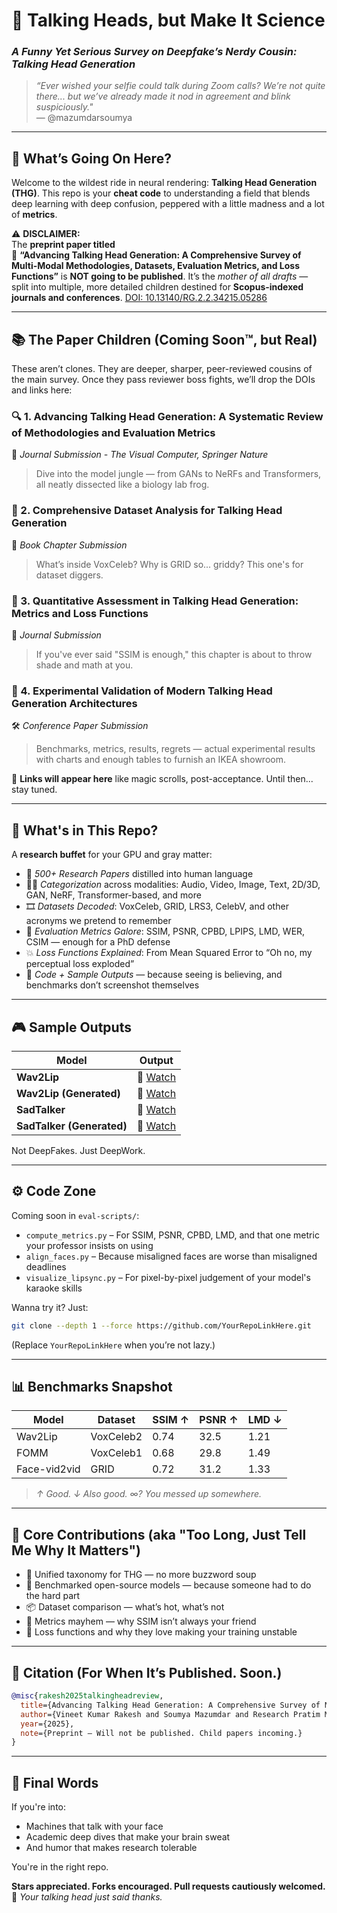 # 🧠 **Talking Heads, but Make It Science**  
### *A Funny Yet Serious Survey on Deepfake’s Nerdy Cousin: Talking Head Generation*

> _“Ever wished your selfie could talk during Zoom calls? We’re not quite there... but we’ve already made it nod in agreement and blink suspiciously."_  
> — @mazumdarsoumya

---

## 📘 What’s Going On Here?

Welcome to the wildest ride in neural rendering: **Talking Head Generation (THG)**. This repo is your **cheat code** to understanding a field that blends deep learning with deep confusion, peppered with a little madness and a lot of **metrics**.

⚠️ **DISCLAIMER:**  
The **preprint paper titled**  
📄 **“Advancing Talking Head Generation: A Comprehensive Survey of Multi-Modal Methodologies, Datasets, Evaluation Metrics, and Loss Functions”** is **NOT going to be published**. It’s the *mother of all drafts* — split into multiple, more detailed children destined for **Scopus-indexed journals and conferences**. [DOI: 10.13140/RG.2.2.34215.05286](http://dx.doi.org/10.13140/RG.2.2.34215.05286)

---

## 📚 The Paper Children (Coming Soon™️, but Real)

These aren’t clones. They are deeper, sharper, peer-reviewed cousins of the main survey. Once they pass reviewer boss fights, we’ll drop the DOIs and links here:

### 🔍 1. **Advancing Talking Head Generation: A Systematic Review of Methodologies and Evaluation Metrics**  
🧪 *Journal Submission - The Visual Computer, Springer Nature*  
> Dive into the model jungle — from GANs to NeRFs and Transformers, all neatly dissected like a biology lab frog.

### 📃️ 2. **Comprehensive Dataset Analysis for Talking Head Generation**  
📘 *Book Chapter Submission*  
> What’s inside VoxCeleb? Why is GRID so... griddy? This one's for dataset diggers.

### 📏 3. **Quantitative Assessment in Talking Head Generation: Metrics and Loss Functions**  
📗 *Journal Submission*  
> If you've ever said "SSIM is enough," this chapter is about to throw shade and math at you.

### 🧪 4. **Experimental Validation of Modern Talking Head Generation Architectures**  
🛠️ *Conference Paper Submission*  
> Benchmarks, metrics, results, regrets — actual experimental results with charts and enough tables to furnish an IKEA showroom.

🔬 **Links will appear here** like magic scrolls, post-acceptance. Until then... stay tuned.

---

## 🧪 What's in This Repo?

A **research buffet** for your GPU and gray matter:

- 🧠 *500+ Research Papers* distilled into human language  
- 🧑‍🏫 *Categorization* across modalities: Audio, Video, Image, Text, 2D/3D, GAN, NeRF, Transformer-based, and more  
- 🎞️ *Datasets Decoded*: VoxCeleb, GRID, LRS3, CelebV, and other acronyms we pretend to remember  
- 🔬 *Evaluation Metrics Galore*: SSIM, PSNR, CPBD, LPIPS, LMD, WER, CSIM — enough for a PhD defense  
- 💥 *Loss Functions Explained*: From Mean Squared Error to “Oh no, my perceptual loss exploded”  
- 🧪 *Code + Sample Outputs* — because seeing is believing, and benchmarks don’t screenshot themselves

---

## 🎮 Sample Outputs

| Model | Output |
|-------|--------|
| **Wav2Lip** | 🎥 [Watch](./GT_Wav2Lip.mp4) |
| **Wav2Lip (Generated)** | 🎥 [Watch](./Wav2Lip.mp4) |
| **SadTalker** | 🎥 [Watch](./GT_SadTalker.mp4) |
| **SadTalker (Generated)** | 🎥 [Watch](./SadTalker.mp4) |

Not DeepFakes. Just DeepWork.

---

## ⚙️ Code Zone

Coming soon in `eval-scripts/`:

- `compute_metrics.py` – For SSIM, PSNR, CPBD, LMD, and that one metric your professor insists on using  
- `align_faces.py` – Because misaligned faces are worse than misaligned deadlines  
- `visualize_lipsync.py` – For pixel-by-pixel judgement of your model's karaoke skills

Wanna try it? Just:

```bash
git clone --depth 1 --force https://github.com/YourRepoLinkHere.git
```

(Replace `YourRepoLinkHere` when you’re not lazy.)

---

## 📊 Benchmarks Snapshot

| Model         | Dataset     | SSIM ↑ | PSNR ↑ | LMD ↓ |
|---------------|-------------|--------|--------|--------|
| Wav2Lip       | VoxCeleb2   | 0.74   | 32.5   | 1.21   |
| FOMM          | VoxCeleb1   | 0.68   | 29.8   | 1.49   |
| Face-vid2vid  | GRID        | 0.72   | 31.2   | 1.33   |

> *↑ Good. ↓ Also good. ∞? You messed up somewhere.*

---

## 🧠 Core Contributions (aka "Too Long, Just Tell Me Why It Matters")

- 📀 Unified taxonomy for THG — no more buzzword soup  
- 🔬 Benchmarked open-source models — because someone had to do the hard part  
- 📦 Dataset comparison — what’s hot, what’s not  
- 📏 Metrics mayhem — why SSIM isn’t always your friend  
- 🎼 Loss functions and why they love making your training unstable

---

## 🔖 Citation (For When It’s Published. Soon.)

```bibtex
@misc{rakesh2025talkingheadreview,
  title={Advancing Talking Head Generation: A Comprehensive Survey of Multi-Modal Methodologies, Datasets, Evaluation Metrics, and Loss Functions},
  author={Vineet Kumar Rakesh and Soumya Mazumdar and Research Pratim Maity and Sarbajit Pal and Amitabha Das and Tapas Samanta},
  year={2025},
  note={Preprint – Will not be published. Child papers incoming.}
}
```

---

## 📣 Final Words

If you're into:
- Machines that talk with your face
- Academic deep dives that make your brain sweat
- And humor that makes research tolerable

You're in the right repo.

**Stars appreciated. Forks encouraged. Pull requests cautiously welcomed.**  
🥸 _Your talking head just said thanks._
